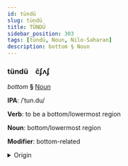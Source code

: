 ```yaml
---
id: tündü
slug: tündü
title: TÜNDÜ
sidebar_position: 303
tags: [tündü, Noun, Nilo-Saharan]
description: bottom § Noun
---
```


### tündü&emsp;<span kind="abugida">c̃ʄʌʄ</span>

*bottom* **§** [Noun](../../tags/Noun)

**IPA**: /ˈtun.du/

**Verb**: to be a bottom/lowermost region

**Noun**: bottom/lowermost region

**Modifier**: bottom-related

<details>
    <summary>Origin</summary>
    Zarma tundu /'tun.du/<br/>
    <em>Nilo-Saharan Language Family</em>
</details>